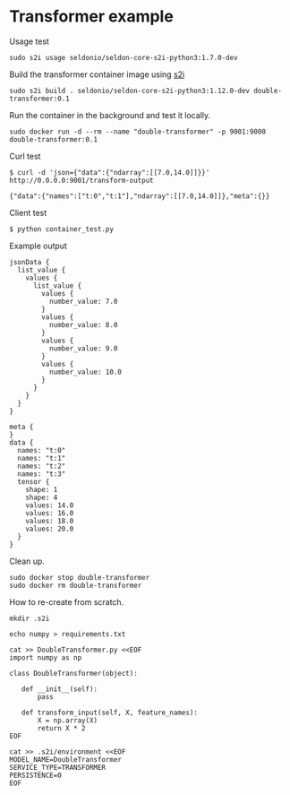 # Transformer example

Usage test

```
sudo s2i usage seldonio/seldon-core-s2i-python3:1.7.0-dev
```

Build the transformer container image using [s2i](http://redhat.com/s2i)

```
sudo s2i build . seldonio/seldon-core-s2i-python3:1.12.0-dev double-transformer:0.1
```

Run the container in the background and test it locally.
```
sudo docker run -d --rm --name "double-transformer" -p 9001:9000 double-transformer:0.1
```

Curl test
```
$ curl -d 'json={"data":{"ndarray":[[7.0,14.0]]}}' http://0.0.0.0:9001/transform-output

{"data":{"names":["t:0","t:1"],"ndarray":[[7.0,14.0]]},"meta":{}}
```

Client test
```
$ python container_test.py
```

Example output

```
jsonData {
  list_value {
    values {
      list_value {
        values {
          number_value: 7.0
        }
        values {
          number_value: 8.0
        }
        values {
          number_value: 9.0
        }
        values {
          number_value: 10.0
        }
      }
    }
  }
}

meta {
}
data {
  names: "t:0"
  names: "t:1"
  names: "t:2"
  names: "t:3"
  tensor {
    shape: 1
    shape: 4
    values: 14.0
    values: 16.0
    values: 18.0
    values: 20.0
  }
}
```

Clean up.
```
sudo docker stop double-transformer
sudo docker rm double-transformer
```

How to re-create from scratch.

```
mkdir .s2i

echo numpy > requirements.txt
```

```
cat >> DoubleTransformer.py <<EOF
import numpy as np

class DoubleTransformer(object):

   def __init__(self):
       pass

   def transform_input(self, X, feature_names):
       X = np.array(X)
       return X * 2
EOF
```

```
cat >> .s2i/environment <<EOF
MODEL_NAME=DoubleTransformer
SERVICE_TYPE=TRANSFORMER
PERSISTENCE=0
EOF
```

